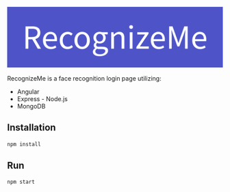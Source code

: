 ![](https://github.com/elfasiShir/RecognizeMe/blob/main/RecognizeMe.png)

RecognizeMe is a face recognition login page
utilizing: 
- Angular
- Express - Node.js
- MongoDB

## Installation

```bash
npm install
```

## Run

```bash
npm start
```
